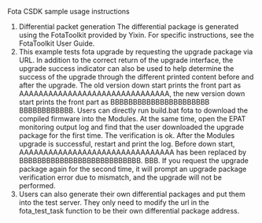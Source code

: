 Fota CSDK sample usage instructions
1. Differential packet generation
The differential package is generated using the FotaToolkit provided by Yixin. For specific instructions, see the FotaToolkit User Guide.
2. This example tests fota upgrade by requesting the upgrade package via URL. In addition to the correct return of the upgrade interface, the upgrade success indicator can also be used to help determine the success of the upgrade through the different printed content before and after the upgrade.
The old version down start prints the front part as AAAAAAAAAAAAAAAAAAAAAAAAAAAAAAA, the new version down start prints the front part as BBBBBBBBBBBBBBBBBBBBBB
BBBBBBBBBBBB. Users can directly run build.bat fota to download the compiled firmware into the Modules. At the same time, open the EPAT monitoring output log and find that the user downloaded the upgrade package for the first time.
The verification is ok. After the Modules upgrade is successful, restart and print the log. Before down start, AAAAAAAAAAAAAAAAAAAAAAAAAAAAAAAA has been replaced by BBBBBBBBBBBBBBBBBBBBBBBBBBB.
BBB. If you request the upgrade package again for the second time, it will prompt an upgrade package verification error due to mismatch, and the upgrade will not be performed.
3. Users can also generate their own differential packages and put them into the test server. They only need to modify the url in the fota_test_task function to be their own differential package address.
